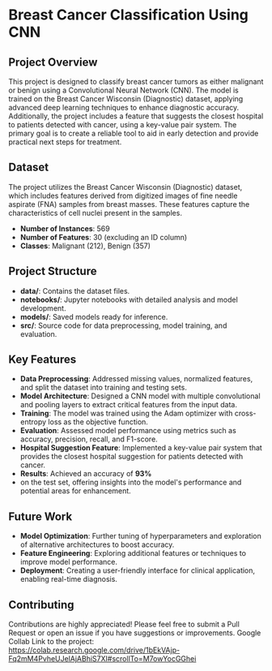 # Breast Cancer Classification Using CNN

## Project Overview

This project is designed to classify breast cancer tumors as either malignant or benign using a Convolutional Neural Network (CNN). The model is trained on the Breast Cancer Wisconsin (Diagnostic) dataset, applying advanced deep learning techniques to enhance diagnostic accuracy. Additionally, the project includes a feature that suggests the closest hospital to patients detected with cancer, using a key-value pair system. The primary goal is to create a reliable tool to aid in early detection and provide practical next steps for treatment.

## Dataset

The project utilizes the Breast Cancer Wisconsin (Diagnostic) dataset, which includes features derived from digitized images of fine needle aspirate (FNA) samples from breast masses. These features capture the characteristics of cell nuclei present in the samples.

- **Number of Instances**: 569
- **Number of Features**: 30 (excluding an ID column)
- **Classes**: Malignant (212), Benign (357)

## Project Structure

- **data/**: Contains the dataset files.
- **notebooks/**: Jupyter notebooks with detailed analysis and model development.
- **models/**: Saved models ready for inference.
- **src/**: Source code for data preprocessing, model training, and evaluation.

## Key Features

- **Data Preprocessing**: Addressed missing values, normalized features, and split the dataset into training and testing sets.
- **Model Architecture**: Designed a CNN model with multiple convolutional and pooling layers to extract critical features from the input data.
- **Training**: The model was trained using the Adam optimizer with cross-entropy loss as the objective function.
- **Evaluation**: Assessed model performance using metrics such as accuracy, precision, recall, and F1-score.
- **Hospital Suggestion Feature**: Implemented a key-value pair system that provides the closest hospital suggestion for patients detected with cancer.
- **Results**: Achieved an accuracy of **93%**
- on the test set, offering insights into the model's performance and potential areas for enhancement.

## Future Work

- **Model Optimization**: Further tuning of hyperparameters and exploration of alternative architectures to boost accuracy.
- **Feature Engineering**: Exploring additional features or techniques to improve model performance.
- **Deployment**: Creating a user-friendly interface for clinical application, enabling real-time diagnosis.

## Contributing

Contributions are highly appreciated! Please feel free to submit a Pull Request or open an issue if you have suggestions or improvements.
Google Collab Link to the project: https://colab.research.google.com/drive/1bEkVAjp-Fq2mM4PvheUJelAjABhiS7XI#scrollTo=M7owYocGGhei
